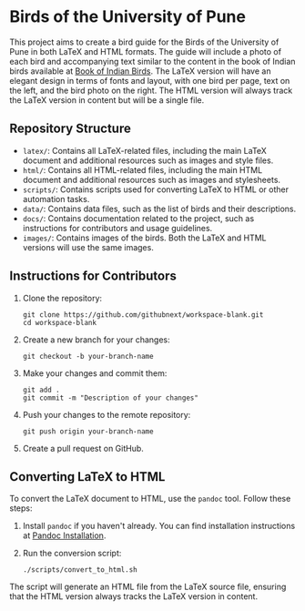 # Birds of the University of Pune

This project aims to create a bird guide for the Birds of the University of Pune in both LaTeX and HTML formats. The guide will include a photo of each bird and accompanying text similar to the content in the book of Indian birds available at [Book of Indian Birds](https://archive.org/download/BookOfIndianBirds/BookIndianBirds.pdf). The LaTeX version will have an elegant design in terms of fonts and layout, with one bird per page, text on the left, and the bird photo on the right. The HTML version will always track the LaTeX version in content but will be a single file.

## Repository Structure

- `latex/`: Contains all LaTeX-related files, including the main LaTeX document and additional resources such as images and style files.
- `html/`: Contains all HTML-related files, including the main HTML document and additional resources such as images and stylesheets.
- `scripts/`: Contains scripts used for converting LaTeX to HTML or other automation tasks.
- `data/`: Contains data files, such as the list of birds and their descriptions.
- `docs/`: Contains documentation related to the project, such as instructions for contributors and usage guidelines.
- `images/`: Contains images of the birds. Both the LaTeX and HTML versions will use the same images.

## Instructions for Contributors

1. Clone the repository:
   ```
   git clone https://github.com/githubnext/workspace-blank.git
   cd workspace-blank
   ```

2. Create a new branch for your changes:
   ```
   git checkout -b your-branch-name
   ```

3. Make your changes and commit them:
   ```
   git add .
   git commit -m "Description of your changes"
   ```

4. Push your changes to the remote repository:
   ```
   git push origin your-branch-name
   ```

5. Create a pull request on GitHub.

## Converting LaTeX to HTML

To convert the LaTeX document to HTML, use the `pandoc` tool. Follow these steps:

1. Install `pandoc` if you haven't already. You can find installation instructions at [Pandoc Installation](https://pandoc.org/installing.html).

2. Run the conversion script:
   ```
   ./scripts/convert_to_html.sh
   ```

The script will generate an HTML file from the LaTeX source file, ensuring that the HTML version always tracks the LaTeX version in content.
